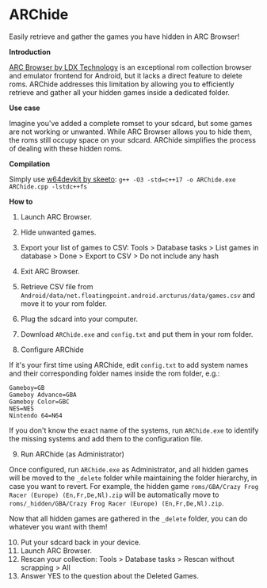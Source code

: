 # ARChide
Easily retrieve and gather the games you have hidden in ARC Browser!

**Introduction**

[ARC Browser by LDX Technology](https://arcbrowser.com/) is an exceptional rom collection browser and emulator frontend for Android, but it lacks a direct feature to delete roms. ARChide addresses this limitation by allowing you to efficiently retrieve and gather all your hidden games inside a dedicated folder.


**Use case**

Imagine you've added a complete romset to your sdcard, but some games are not working or unwanted. While ARC Browser allows you to hide them, the roms still occupy space on your sdcard. ARChide simplifies the process of dealing with these hidden roms.


**Compilation**

Simply use [w64devkit by skeeto](https://github.com/skeeto/w64devkit): ```g++ -O3 -std=c++17 -o ARChide.exe ARChide.cpp -lstdc++fs```


**How to**

1. Launch ARC Browser.
2. Hide unwanted games.
3. Export your list of games to CSV: Tools > Database tasks > List games in database > Done > Export to CSV > Do not include any hash
4. Exit ARC Browser.
5. Retrieve CSV file from `Android/data/net.floatingpoint.android.arcturus/data/games.csv` and move it to your rom folder.

6. Plug the sdcard into your computer.
7. Download `ARChide.exe` and `config.txt` and put them in your rom folder.

8. Configure ARChide
   
If it's your first time using ARChide, edit `config.txt` to add system names and their corresponding folder names inside the rom folder, e.g.:
```
Gameboy=GB
Gameboy Advance=GBA
Gameboy Color=GBC
NES=NES
Nintendo 64=N64
```
If you don't know the exact name of the systems, run `ARChide.exe` to identify the missing systems and add them to the configuration file.

9. Run ARChide (as Administrator)

Once configured, run `ARChide.exe` as Administrator, and all hidden games will be moved to the `_delete` folder while maintaining the folder hierarchy, in case you want to revert.
For example, the hidden game `roms/GBA/Crazy Frog Racer (Europe) (En,Fr,De,Nl).zip` will be automatically move to `roms/_hidden/GBA/Crazy Frog Racer (Europe) (En,Fr,De,Nl).zip`.

Now that all hidden games are gathered in the `_delete` folder, you can do whatever you want with them!

10. Put your sdcard back in your device.
11. Launch ARC Browser.
12. Rescan your collection: Tools > Database tasks > Rescan without scrapping > All
13. Answer YES to the question about the Deleted Games.
